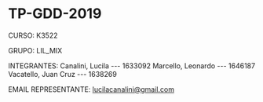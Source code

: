 # TP-GDD-2019

CURSO: K3522

GRUPO: LIL_MIX

INTEGRANTES:
Canalini, Lucila --- 1633092
Marcello, Leonardo  --- 1646187
Vacatello, Juan Cruz --- 1638269

EMAIL REPRESENTANTE: lucilacanalini@gmail.com
